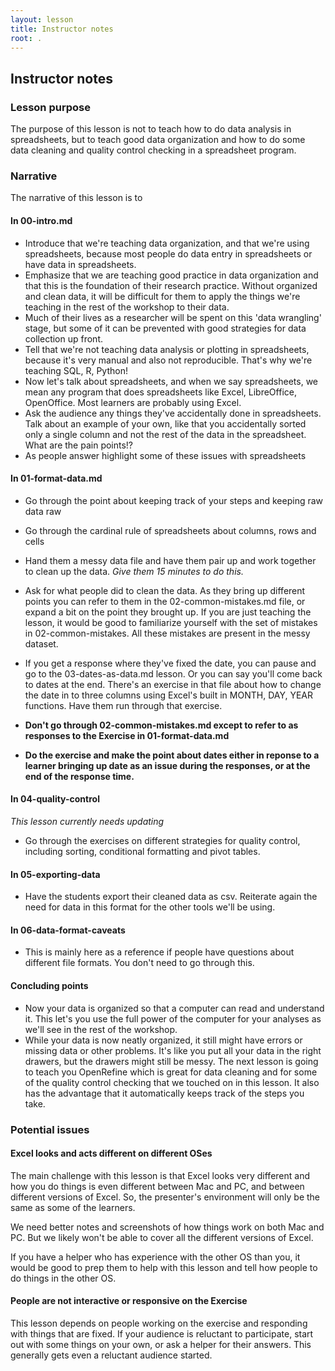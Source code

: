 ```yaml
---
layout: lesson
title: Instructor notes
root: .
---
```


## Instructor notes

### Lesson purpose

The purpose of this lesson is not to teach how to do data analysis in
spreadsheets, but to teach good data organization and how to do some
data cleaning and quality control checking in a spreadsheet program.

### Narrative

The narrative of this lesson is to 

#### In 00-intro.md

* Introduce that we're teaching data organization, and that we're
  using spreadsheets, because most people do data entry in
  spreadsheets or have data in spreadsheets.
* Emphasize that we are teaching good practice in data organization
  and that this is the foundation of their research practice. Without
  organized and clean data, it will be difficult for them to apply the
  things we're teaching in the rest of the workshop to their data.
* Much of their lives as a researcher will be spent on this 'data
  wrangling' stage, but some of it can be prevented with good
  strategies for data collection up front.
* Tell that we're not teaching data analysis or plotting in
  spreadsheets, because it's very manual and also not
  reproducible. That's why we're teaching SQL, R, Python!
* Now let's talk about spreadsheets, and when we say spreadsheets, we
  mean any program that does spreadsheets like Excel, LibreOffice,
  OpenOffice. Most learners are probably using Excel.
* Ask the audience any things they've accidentally done in
  spreadsheets. Talk about an example of your own, like that you
  accidentally sorted only a single column and not the rest of the
  data in the spreadsheet. What are the pain points!?
* As people answer highlight some of these issues with spreadsheets

#### In 01-format-data.md

* Go through the point about keeping track of your steps and keeping
  raw data raw
* Go through the cardinal rule of spreadsheets about columns, rows and
  cells
* Hand them a messy data file and have them pair up and work together
  to clean up the data.  *Give them 15 minutes to do this.*
* Ask for what people did to clean the data. As they bring up
  different points you can refer to them in the 02-common-mistakes.md
  file, or expand a bit on the point they brought up.  If you are just
  teaching the lesson, it would be good to familiarize yourself with
  the set of mistakes in 02-common-mistakes. All these mistakes are
  present in the messy dataset.
* If you get a response where they've fixed the date, you can pause
  and go to the 03-dates-as-data.md lesson. Or you can say you'll come
  back to dates at the end.  There's an exercise in that file about
  how to change the date in to three columns using Excel's built in
  MONTH, DAY, YEAR functions. Have them run through that exercise.

* **Don't go through 02-common-mistakes.md except to refer to as
  responses to the Exercise in 01-format-data.md**

* **Do the exercise and make the point about dates either in reponse
  to a learner bringing up date as an issue during the responses, or
  at the end of the response time.**

#### In 04-quality-control

*This lesson currently needs updating*

* Go through the exercises on different strategies for quality
  control, including sorting, conditional formatting and pivot tables.

#### In 05-exporting-data

* Have the students export their cleaned data as csv. Reiterate again
  the need for data in this format for the other tools we'll be using.

#### In 06-data-format-caveats

* This is mainly here as a reference if people have questions about
  different file formats. You don't need to go through this.

#### Concluding points

* Now your data is organized so that a computer can read and
  understand it. This let's you use the full power of the computer for
  your analyses as we'll see in the rest of the workshop.
* While your data is now neatly organized, it still might have errors
  or missing data or other problems. It's like you put all your data
  in the right drawers, but the drawers might still be messy. The next
  lesson is going to teach you OpenRefine which is great for data
  cleaning and for some of the quality control checking that we
  touched on in this lesson. It also has the advantage that it
  automatically keeps track of the steps you take.

### Potential issues

#### Excel looks and acts different on different OSes

The main challenge with this lesson is that Excel looks very different and how you
do things is even different between Mac and PC, and between different versions of
Excel. So, the presenter's environment will only be the same as some of the learners. 

We need better notes and screenshots of how things work on both Mac and PC. But we
likely won't be able to cover all the different versions of Excel. 

If you have a helper who has experience with the other OS than you, it would be good
to prep them to help with this lesson and tell how people to do things in the other OS.

#### People are not interactive or responsive on the Exercise

This lesson depends on people working on the exercise and responding with things
that are fixed. If your audience is reluctant to participate, start out with
some things on your own, or ask a helper for their answers. This generally gets
even a reluctant audience started. 
